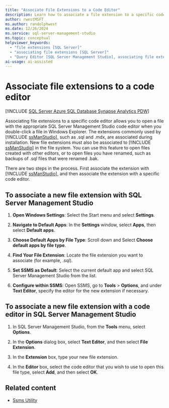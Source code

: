 ```yaml
---
title: "Associate File Extensions to a Code Editor"
description: Learn how to associate a file extension to a specific code editor so that when you double-click a file with the extension it's opened by the associated editor.
author: rwestMSFT
ms.author: randolphwest
ms.date: 12/26/2024
ms.service: sql-server-management-studio
ms.topic: conceptual
helpviewer_keywords:
  - "file extensions [SQL Server]"
  - "associating file extensions [SQL Server]"
  - "Query Editor [SQL Server Management Studio], associating file extensions"
ai-usage: ai-assisted
---
```


# Associate file extensions to a code editor

[!INCLUDE [SQL Server Azure SQL Database Synapse Analytics PDW](../includes/applies-to-version/sql-asdb-asdbmi-asa-pdw.md)]

Associating file extensions to a specific code editor allows you to open a file with the appropriate SQL Server Management Studio code editor when you double-click a file in Windows Explorer. The extensions commonly used by [!INCLUDE [ssManStudio](../includes/ssmanstudio-md.md)], such as .sql and .mdx, are associated during installation. New file extensions must also be associated to [!INCLUDE [ssManStudio](../includes/ssmanstudio-md.md)] in the file system. You can use this feature to open files created with other editors, or to open files you have renamed, such as backups of .sql files that were renamed .bak.

There are two steps in the process. First associate the extension with [!INCLUDE [ssManStudio](../includes/ssmanstudio-md.md)], and then associate the extension with a specific code editor.

## To associate a new file extension with SQL Server Management Studio

1. **Open Windows Settings**: Select the Start menu and select **Settings**.

1. **Navigate to Default Apps**: In the **Settings** window, select **Apps**, then select **Default apps**.

1. **Choose Default Apps by File Type**: Scroll down and Select **Choose default apps by file type**.

1. **Find Your File Extension**: Locate the file extension you want to associate (for example, .sql).

1. **Set SSMS as Default**: Select the current default app and select SQL Server Management Studio from the list.

1. **Configure within SSMS**: Open SSMS, go to **Tools** > **Options**, and under **Text Editor**, specify the editor for the new extension if necessary.

## To associate a new file extension with a code editor in SQL Server Management Studio

1. In SQL Server Management Studio, from the **Tools** menu, select **Options**.

1. In the **Options** dialog box, select **Text Editor**, and then select **File Extension**.

1. In the **Extension** box, type your new file extension.

1. In the **Editor** box, select the code editor that you wish to use to open this file type, select **Add**, and then select **OK**.

## Related content

- [Ssms Utility](../ssms-utility.md)

